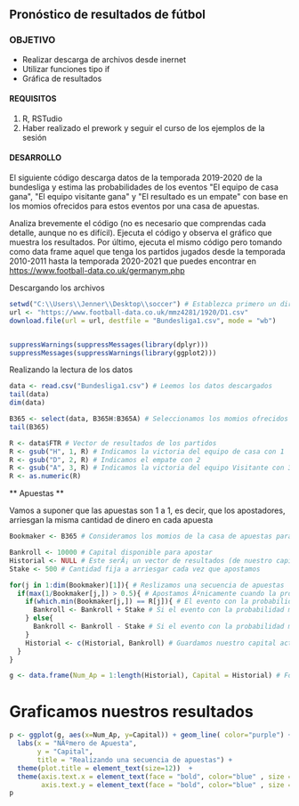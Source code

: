 


## Pronóstico de resultados de fútbol 

### OBJETIVO

- Realizar descarga de archivos desde inernet
- Utilizar funciones tipo if
- Gráfica de resultados

#### REQUISITOS

1. R, RSTudio
2. Haber realizado el prework y seguir el curso de los ejemplos de la sesión

#### DESARROLLO

El siguiente código descarga datos de la temporada 2019-2020 de la bundesliga y estima las probabilidades de los eventos "El equipo de casa gana",  "El equipo visitante gana" y "El resultado es un empate" con base en los momios ofrecidos para estos eventos por una casa de apuestas.

Analiza brevemente el código (no es necesario que comprendas cada detalle, aunque no es difícil). Ejecuta el código y observa el gráfico que muestra los resultados. 
Por último, ejecuta el mismo código pero tomando como data frame aquel que tenga los partidos jugados desde la temporada 2010-2011 hasta la temporada 2020-2021 que puedes encontrar en https://www.football-data.co.uk/germanym.php

Descargando los archivos
```R
setwd("C:\\Users\\Jenner\\Desktop\\soccer") # Establezca primero un directorio de trabajo
url <- "https://www.football-data.co.uk/mmz4281/1920/D1.csv"
download.file(url = url, destfile = "Bundesliga1.csv", mode = "wb")


suppressWarnings(suppressMessages(library(dplyr)))
suppressMessages(suppressWarnings(library(ggplot2)))
```

Realizando la lectura de los datos
```R
data <- read.csv("Bundesliga1.csv") # Leemos los datos descargados
tail(data)
dim(data)

B365 <- select(data, B365H:B365A) # Seleccionamos los momios ofrecidos por una casa de apuestas
tail(B365)

R <- data$FTR # Vector de resultados de los partidos
R <- gsub("H", 1, R) # Indicamos la victoria del equipo de casa con 1
R <- gsub("D", 2, R) # Indicamos el empate con 2
R <- gsub("A", 3, R) # Indicamos la victoria del equipo Visitante con 3
R <- as.numeric(R)
```
** Apuestas ** 

Vamos a suponer que las apuestas son 1 a 1, es decir, que los apostadores, 
arriesgan la misma cantidad de dinero en cada apuesta

```R
Bookmaker <- B365 # Consideramos los momios de la casa de apuestas para estimar las probabilidades de los eventos

Bankroll <- 10000 # Capital disponible para apostar
Historial <- NULL # Este serÃ¡ un vector de resultados (de nuestro capital)
Stake <- 500 # Cantidad fija a arriesgar cada vez que apostamos

for(j in 1:dim(Bookmaker)[1]){ # Reslizamos una secuencia de apuestas
  if(max(1/Bookmaker[j,]) > 0.5){ # Apostamos Ãºnicamente cuando la probabilidad mÃ¡s grande entre los 3 eventos de interÃ©s es mayor que 0.5
    if(which.min(Bookmaker[j,]) == R[j]){ # El evento con la probabilidad mÃ¡s grande, es el evento con el momio mÃ¡s pequeÃ±o 
      Bankroll <- Bankroll + Stake # Si el evento con la probabilidad mÃ¡s grande y mayor a 0.5 ocurriÃ³, entonces ganamos la apuesta y aumentamos nuestro capital
    } else{
      Bankroll <- Bankroll - Stake # Si el evento con la probabilidad mÃ¡s grande y mayor a 0.5 no ocurriÃ³, entonces perdemos la apuesta y disminuimos nuestro capital
    }
    Historial <- c(Historial, Bankroll) # Guardamos nuestro capital actualizado como Ãºltimo elemento en el vector historial
  }
}

g <- data.frame(Num_Ap = 1:length(Historial), Capital = Historial) # Formamos un data frame con una columna que indica el nÃºmero de apuesta y otra que indica el capital despuÃ©s de cada apuesta

```

# Graficamos nuestros resultados

```R
p <- ggplot(g, aes(x=Num_Ap, y=Capital)) + geom_line( color="purple") + geom_point() +
  labs(x = "NÃºmero de Apuesta", 
       y = "Capital",
       title = "Realizando una secuencia de apuestas") +
  theme(plot.title = element_text(size=12))  +
  theme(axis.text.x = element_text(face = "bold", color="blue" , size = 10, angle = 25, hjust = 1),
        axis.text.y = element_text(face = "bold", color="blue" , size = 10, angle = 25, hjust = 1))  # color, Ã¡ngulo y estilo de las abcisas y ordenadas 
p 
```
